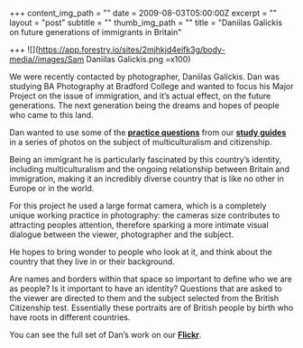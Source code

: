+++
content_img_path = ""
date = 2009-08-03T05:00:00Z
excerpt = ""
layout = "post"
subtitle = ""
thumb_img_path = ""
title = "Daniilas Galickis on future generations of immigrants in Britain"

+++
![](https://app.forestry.io/sites/2mjhkjd4eifk3g/body-media//images/Sam Daniilas Galickis.png =x100)

We were recently contacted by photographer, Daniilas Galickis. Dan was studying BA Photography at Bradford College and wanted to focus his Major Project on the issue of immigration, and it’s actual effect, on the future generations. The next generation being the dreams and hopes of people who came to this land.

Dan wanted to use some of the [**practice questions**](http://lifeintheuk.net/index.php/) from our [**study guides**](http://lifeintheuk.net/test/) in a series of photos on the subject of multiculturalism and citizenship.

Being an immigrant he is particularly fascinated by this country’s identity, including multiculturalism and the ongoing relationship between Britain and immigration, making it an incredibly diverse country that is like no other in Europe or in the world.

For this project he used a large format camera, which is a completely unique working practice in photography: the cameras size contributes to attracting peoples attention, therefore sparking a more intimate visual dialogue between the viewer, photographer and the subject.

He hopes to bring wonder to people who look at it, and think about the country that they live in or their background.

Are names and borders within that space so important to define who we are as people? Is it important to have an identity? Questions that are asked to the viewer are directed to them and the subject selected from the British Citizenship test. Essentially these portraits are of British people by birth who have roots in different countries.

You can see the full set of Dan’s work on our [**Flickr**](https://www.flickr.com/photos/redsquirrelpublishing/sets/72157621781144341/).